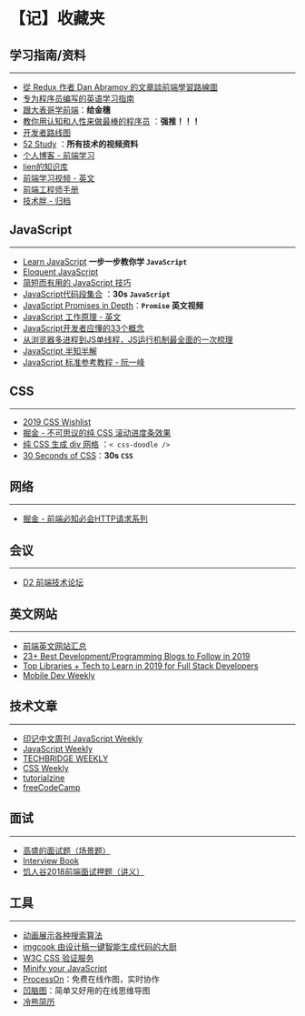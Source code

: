 # 【记】收藏夹


## 学习指南/资料
---
+ [從 Redux 作者 Dan Abramov 的文章談前端學習路線圖 ](https://github.com/aszx87410/blog/issues/37)
+ [专为程序员编写的英语学习指南](https://github.com/yujiangshui/A-Programmers-Guide-to-English)
+ [跟大表哥学前端](https://biaoyansu.com/)：**给金穗**
+ [教你用认知和人性来做最棒的程序员](https://juejin.im/post/5c3f23606fb9a049b50715f0) ：**强推！！！**
+ [开发者路线图](https://github.com/kamranahmedse/developer-roadmap)
+ [52 Study](http://www.52studyit.com/)  ：**所有技术的视频资料**
+ [个人博客 - 前端学习](https://github.com/amandakelake/blog)
+ [lien的知识库](https://lienjack.github.io/Blog/knowledge/learn/)
+ [前端学习视频 - 英文](https://scrimba.com/)
+ [前端工程师手册](https://leohxj.gitbooks.io/front-end-database/content/index.html)
+ [技术胖 - 归档](http://jspang.com/archives/)


## JavaScript
---
+  [Learn JavaScript](https://learnjavascript.online/) **一步一步教你学 `JavaScript`**
+  [Eloquent JavaScript](http://eloquentjavascript.net/)
+  [简短而有用的 JavaScript 技巧](https://github.com/loverajoel/jstips)
+  [JavaScript代码段集合](https://github.com/30-seconds/30-seconds-of-code) ：**30s `JavaScript`**
+  [JavaScript Promises in Depth](https://egghead.io/courses/javascript-promises-in-depth)：**`Promise` 英文视频**
+  [JavaScript 工作原理 - 英文](https://blog.sessionstack.com/tagged/tutorial)
+  [JavaScript开发者应懂的33个概念 ](https://github.com/stephentian/33-js-concepts)
+ [从浏览器多进程到JS单线程，JS运行机制最全面的一次梳理](https://imweb.io/topic/5b72d4ef15554e6d3409f817)
+ [JavaScript 半知半解](https://www.kancloud.cn/dennis/tgjavascript/241800)
+ [JavaScript 标准参考教程 - 阮一峰](http://javascript.ruanyifeng.com/)

## CSS
---
+ [2019 CSS Wishlist](https://css-tricks.com/)
+ [掘金 - 不可思议的纯 CSS 滚动进度条效果](https://juejin.im/post/5c35953ce51d45523f04b6d2?utm_source=gold_browser_extension)
+ [ 纯 CSS 生成 div 网格](https://css-doodle.com/) ：`< css-doodle />`
+ [30 Seconds of CSS](https://30-seconds.github.io/30-seconds-of-css/)：**30s `CSS`**


## 网络
---
+ [掘金 - 前端必知必会HTTP请求系列](https://juejin.im/post/5c2db028f265da61273d8186)


## 会议
---
+ [D2 前端技术论坛](https://www.yuque.com/d2forum)


## 英文网站
---
+ [前端英文网站汇总](https://www.notion.so/0ba81e1707ae479b8c2b9ec79fe3a3ce)
+ [23+ Best Development/Programming Blogs to Follow in 2019](https://aircto.com/blog/best-development-programming-blogs/)
+ [Top Libraries + Tech to Learn in 2019 for Full Stack Developers](https://medium.com/zerotomastery/top-libraries-tech-to-learn-in-2019-for-full-stack-developers-f8c0331b8a00)
+ [Mobile Dev Weekly](https://mobiledevweekly.com/)



## 技术文章
---
+ [印记中文周刊 JavaScript Weekly](https://weekly.docschina.org/javascript/)
+ [JavaScript Weekly](https://javascriptweekly.com/issues)
+ [TECHBRIDGE WEEKLY](https://weekly.techbridge.cc/)
+ [CSS Weekly](https://css-weekly.com/archives/)
+ [tutorialzine](https://tutorialzine.com/)
+ [freeCodeCamp](https://medium.freecodecamp.org/)


## 面试
---
+ [高盛的面试题（场景题）](https://www.douban.com/note/652759651/)
+ [Interview Book](https://mountain-buzhou.github.io/Interview-Book/guide/)
+ [饥人谷2018前端面试押题（讲义）](https://zhuanlan.zhihu.com/p/34536462)


## 工具
---
+ [动画展示各种搜索算法](http://www.webhek.com/post/pathfinding.html)
+ [imgcook 由设计稿一键智能生成代码的大厨](https://imgcook.taobao.org/)
+ [W3C CSS 验证服务](http://jigsaw.w3.org/css-validator/)
+ [Minify your JavaScript](https://javascript-minifier.com/)
+ [ProcessOn](https://www.processon.com/)：免费在线作图，实时协作
+ [凹脑图](https://aonaotu.com/home)：简单又好用的在线思维导图
+ [冷熊简历](http://cv.ftqq.com/#)
